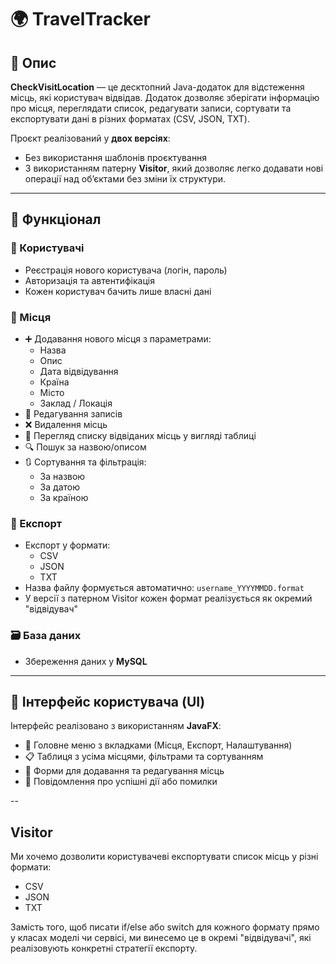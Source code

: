 # 🌍 TravelTracker

## 📌 Опис

**CheckVisitLocation** — це десктопний Java-додаток для відстеження місць, які користувач відвідав. Додаток дозволяє зберігати інформацію про місця, переглядати список, редагувати записи, сортувати та експортувати дані в різних форматах (CSV, JSON, TXT).  

Проєкт реалізований у **двох версіях**:
- Без використання шаблонів проєктування
- З використанням патерну **Visitor**, який дозволяє легко додавати нові операції над об’єктами без зміни їх структури.

---

## 🔧 Функціонал

### 👤 Користувачі
- Реєстрація нового користувача (логін, пароль)
- Авторизація та автентифікація
- Кожен користувач бачить лише власні дані

### 📍 Місця
- ➕ Додавання нового місця з параметрами:
  - Назва
  - Опис
  - Дата відвідування
  - Країна
  - Місто
  - Заклад / Локація
- 📝 Редагування записів
- ❌ Видалення місць
- 📜 Перегляд списку відвіданих місць у вигляді таблиці
- 🔍 Пошук за назвою/описом
- 🔃 Сортування та фільтрація:
  - За назвою
  - За датою
  - За країною

### 📁 Експорт
- Експорт у формати:
  - CSV
  - JSON
  - TXT
- Назва файлу формується автоматично: `username_YYYYMMDD.format`
- У версії з патерном Visitor кожен формат реалізується як окремий "відвідувач"

### 🗃️ База даних
- Збереження даних у **MySQL**

---

## 🎨 Інтерфейс користувача (UI)

Інтерфейс реалізовано з використанням **JavaFX**:

- 📂 Головне меню з вкладками (Місця, Експорт, Налаштування)
- 📋 Таблиця з усіма місцями, фільтрами та сортуванням
- 🧾 Форми для додавання та редагування місць
- 💬 Повідомлення про успішні дії або помилки

--

## Visitor

Ми хочемо дозволити користувачеві експортувати список місць у різні формати:
-  CSV
-  JSON
-  TXT

Замість того, щоб писати if/else або switch для кожного формату прямо у класах моделі чи сервісі, ми винесемо це в окремі "відвідувачі", які реалізовують конкретні стратегії експорту.